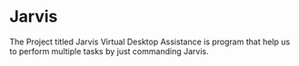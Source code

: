# Jarvis
The Project titled Jarvis Virtual Desktop Assistance is program that help us to perform multiple tasks by just commanding Jarvis.
